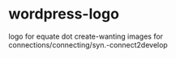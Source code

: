 # wordpress-logo
logo for equate dot create-wanting images for connections/connecting/syn.-connect2develop
